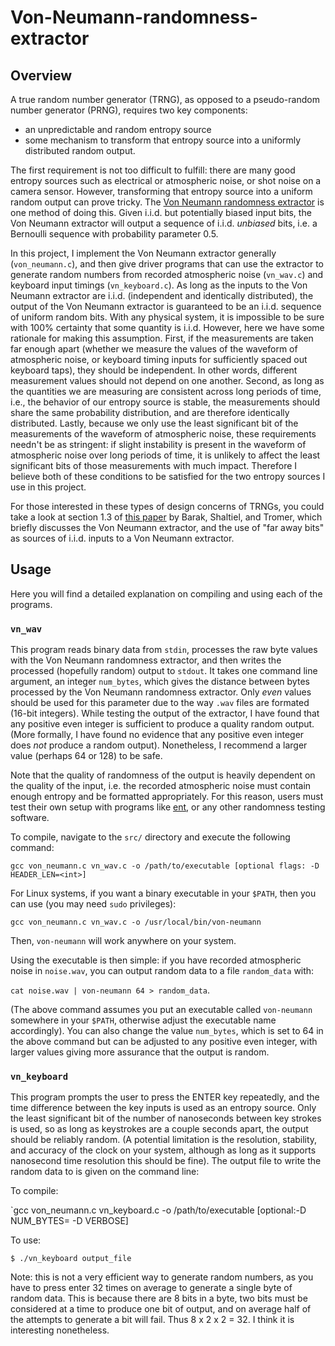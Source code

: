 # Von-Neumann-randomness-extractor

## Overview
A true random number generator (TRNG), as opposed to a pseudo-random number generator (PRNG), requires two key components:

- an unpredictable and random entropy source
- some mechanism to transform that entropy source into a uniformly distributed random output. 

The first requirement is not too difficult to fulfill: there are many good entropy sources such as electrical or atmospheric noise, or shot noise on a camera sensor. However, transforming that entropy source into a uniform random output can prove tricky. The [Von Neumann randomness extractor](https://en.wikipedia.org/wiki/Randomness_extractor#Von_Neumann_extractor) is one method of doing this. Given i.i.d. but potentially biased input bits, the Von Neumann extractor will output a sequence of i.i.d. *unbiased* bits, i.e. a Bernoulli sequence with probability parameter 0.5.

In this project, I implement the Von Neumann extractor generally (`von_neumann.c`), and then give driver programs that can use the extractor to generate random numbers from recorded atmospheric noise (`vn_wav.c`) and keyboard input timings (`vn_keyboard.c`). As long as the inputs to the Von Neumann extractor are i.i.d. (independent and identically distributed), the output of the Von Neumann extractor is guaranteed to be an i.i.d. sequence of uniform random bits. With any physical system, it is impossible to be sure with 100% certainty that some quantity is i.i.d. However, here we have some rationale for making this assumption. First, if the measurements are taken far enough apart (whether we measure the values of the waveform of atmospheric noise, or keyboard timing inputs for sufficiently spaced out keyboard taps), they should be independent. In other words, different measurement values should not depend on one another. Second, as long as the quantities we are measuring are consistent across long periods of time, i.e., the behavior of our entropy source is stable, the measurements should share the same probability distribution, and are therefore identically distributed. Lastly, because we only use the least significant bit of the measurements of the waveform of atmospheric noise, these requirements needn't be as stringent: if slight instability is present in the waveform of atmospheric noise over long periods of time, it is unlikely to affect the least significant bits of those measurements with much impact. Therefore I believe both of these conditions to be satisfied for the two entropy sources I use in this project. 

For those interested in these types of design concerns of TRNGs, you could take a look at section 1.3 of [this paper](https://www.boazbarak.org/Papers/trng.pdf) by Barak, Shaltiel, and Tromer, which briefly discusses the Von Neumann extractor, and the use of "far away bits" as sources of i.i.d. inputs to a Von Neumann extractor.

## Usage
Here you will find a detailed explanation on compiling and using each of the programs.

### `vn_wav`
This program reads binary data from `stdin`, processes the raw byte values with the Von Neumann randomness extractor, and then writes the processed (hopefully random) output to `stdout`. It takes one command line argument, an integer `num_bytes`, which gives the distance between bytes processed by the Von Neumann randomness extractor. Only *even* values should be used for this parameter due to the way `.wav` files are formated (16-bit integers). While testing the output of the extractor, I have found that any positive even integer is sufficient to produce a quality random output. (More formally, I have found no evidence that any positive even integer does *not* produce a random output). Nonetheless, I recommend a larger value (perhaps 64 or 128) to be safe.

Note that the quality of randomness of the output is heavily dependent on the quality of the input, i.e. the recorded atmospheric noise must contain enough entropy and be formatted appropriately. For this reason, users must test their own setup with programs like [ent](https://www.fourmilab.ch/random/), or any other randomness testing software.

To compile, navigate to the `src/` directory and execute the following command:

`gcc von_neumann.c vn_wav.c -o /path/to/executable [optional flags: -D HEADER_LEN=<int>]`

For Linux systems, if you want a binary executable in your `$PATH`, then you can use (you may need `sudo` privileges):

`gcc von_neumann.c vn_wav.c -o /usr/local/bin/von-neumann`

Then, `von-neumann` will work anywhere on your system.

Using the executable is then simple: if you have recorded atmospheric noise in `noise.wav`, you can output random data to a file `random_data` with:

`cat noise.wav | von-neumann 64 > random_data`.

(The above command assumes you put an executable called `von-neumann` somewhere in your `$PATH`, otherwise adjust the executable name accordingly). You can also change the value `num_bytes`, which is set to 64 in the above command but can be adjusted to any positive even integer, with larger values giving more assurance that the output is random.
 
### `vn_keyboard`
This program prompts the user to press the ENTER key repeatedly, and the time difference between the key inputs is used as an entropy source. Only the least significant bit of the number of nanoseconds between key strokes is used, so as long as keystrokes are a couple seconds apart, the output should be reliably random. (A potential limitation is the resolution, stability, and accuracy of the clock on your system, although as long as it supports nanosecond time resolution this should be fine). The output file to write the random data to is given on the command line:

To compile:

`gcc von_neumann.c vn_keyboard.c -o /path/to/executable [optional:-D NUM_BYTES=<int> -D VERBOSE]

To use: 

`$ ./vn_keyboard output_file`

Note: this is not a very efficient way to generate random numbers, as you have to press enter 32 times on average to generate a single byte of random data. This is because there are 8 bits in a byte, two bits must be considered at a time to produce one bit of output, and on average half of the attempts to generate a bit will fail. Thus 8 x 2 x 2 = 32. I think it is interesting nonetheless.
